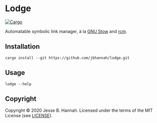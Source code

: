 # Lodge

[![Cargo](https://github.com/jbhannah/lodge/workflows/Cargo/badge.svg)][actions-cargo]

Automatable symbolic link manager, à la [GNU Stow][] and [rcm][].

## Installation

    cargo install --git https://github.com/jbhannah/lodge.git

## Usage

    lodge --help

## Copyright

Copyright © 2020 Jesse B. Hannah. Licensed under the terms of the MIT License
(see [LICENSE](LICENSE)).

[actions-cargo]: https://github.com/jbhannah/lodge/actions?query=workflow%3ACargo
[gnu stow]: https://www.gnu.org/software/stow/
[rcm]: https://github.com/thoughtbot/rcm
